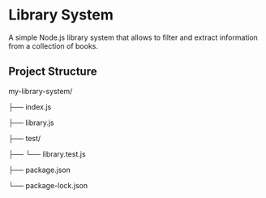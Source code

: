 # Library System

A simple Node.js library system that allows to filter and extract information from a collection of books.

## Project Structure
my-library-system/

├── index.js

├── library.js

├── test/

├── └── library.test.js

├── package.json

└── package-lock.json
